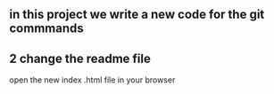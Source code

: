 ## in this project we write a new code for the git commmands

## 2 change the readme file 

open the new index .html file in your browser 